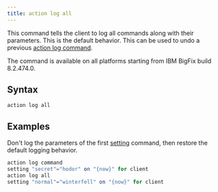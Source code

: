 ```yaml
---
title: action log all
---
```


This command tells the client to log all commands along with their parameters.
This is the default behavior. This can be used to undo a previous [action log
command](./action-log-command.html).

The command is available on all platforms starting from IBM BigFix build 8.2.474.0.

## Syntax

    action log all

## Examples

Don't log the parameters of the first [setting](./setting.html) command, then
restore the default logging behavior.

```actionscript
action log command
setting "secret"="hodor" on "{now}" for client
action log all
setting "normal"="winterfell" on "{now}" for client
```
